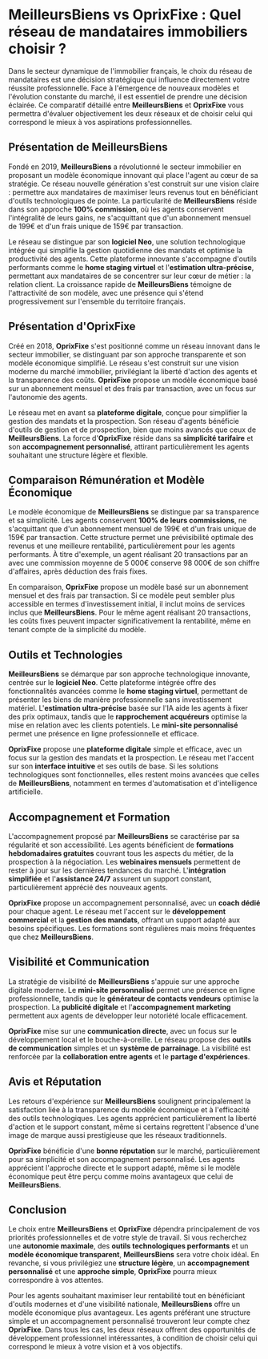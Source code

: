 # MeilleursBiens vs OprixFixe : Quel réseau de mandataires immobiliers choisir ?

Dans le secteur dynamique de l'immobilier français, le choix du réseau de mandataires est une décision stratégique qui influence directement votre réussite professionnelle. Face à l'émergence de nouveaux modèles et l'évolution constante du marché, il est essentiel de prendre une décision éclairée. Ce comparatif détaillé entre **MeilleursBiens** et **OprixFixe** vous permettra d'évaluer objectivement les deux réseaux et de choisir celui qui correspond le mieux à vos aspirations professionnelles.

## Présentation de MeilleursBiens

Fondé en 2019, **MeilleursBiens** a révolutionné le secteur immobilier en proposant un modèle économique innovant qui place l'agent au cœur de sa stratégie. Ce réseau nouvelle génération s'est construit sur une vision claire : permettre aux mandataires de maximiser leurs revenus tout en bénéficiant d'outils technologiques de pointe. La particularité de **MeilleursBiens** réside dans son approche **100% commission**, où les agents conservent l'intégralité de leurs gains, ne s'acquittant que d'un abonnement mensuel de 199€ et d'un frais unique de 159€ par transaction.

Le réseau se distingue par son **logiciel Neo**, une solution technologique intégrée qui simplifie la gestion quotidienne des mandats et optimise la productivité des agents. Cette plateforme innovante s'accompagne d'outils performants comme le **home staging virtuel** et l'**estimation ultra-précise**, permettant aux mandataires de se concentrer sur leur cœur de métier : la relation client. La croissance rapide de **MeilleursBiens** témoigne de l'attractivité de son modèle, avec une présence qui s'étend progressivement sur l'ensemble du territoire français.

## Présentation d'OprixFixe

Créé en 2018, **OprixFixe** s'est positionné comme un réseau innovant dans le secteur immobilier, se distinguant par son approche transparente et son modèle économique simplifié. Le réseau s'est construit sur une vision moderne du marché immobilier, privilégiant la liberté d'action des agents et la transparence des coûts. **OprixFixe** propose un modèle économique basé sur un abonnement mensuel et des frais par transaction, avec un focus sur l'autonomie des agents.

Le réseau met en avant sa **plateforme digitale**, conçue pour simplifier la gestion des mandats et la prospection. Son réseau d'agents bénéficie d'outils de gestion et de prospection, bien que moins avancés que ceux de **MeilleursBiens**. La force d'**OprixFixe** réside dans sa **simplicité tarifaire** et son **accompagnement personnalisé**, attirant particulièrement les agents souhaitant une structure légère et flexible.

## Comparaison Rémunération et Modèle Économique

Le modèle économique de **MeilleursBiens** se distingue par sa transparence et sa simplicité. Les agents conservent **100% de leurs commissions**, ne s'acquittant que d'un abonnement mensuel de 199€ et d'un frais unique de 159€ par transaction. Cette structure permet une prévisibilité optimale des revenus et une meilleure rentabilité, particulièrement pour les agents performants. À titre d'exemple, un agent réalisant 20 transactions par an avec une commission moyenne de 5 000€ conserve 98 000€ de son chiffre d'affaires, après déduction des frais fixes.

En comparaison, **OprixFixe** propose un modèle basé sur un abonnement mensuel et des frais par transaction. Si ce modèle peut sembler plus accessible en termes d'investissement initial, il inclut moins de services inclus que **MeilleursBiens**. Pour le même agent réalisant 20 transactions, les coûts fixes peuvent impacter significativement la rentabilité, même en tenant compte de la simplicité du modèle.

## Outils et Technologies

**MeilleursBiens** se démarque par son approche technologique innovante, centrée sur le **logiciel Neo**. Cette plateforme intégrée offre des fonctionnalités avancées comme le **home staging virtuel**, permettant de présenter les biens de manière professionnelle sans investissement matériel. L'**estimation ultra-précise** basée sur l'IA aide les agents à fixer des prix optimaux, tandis que le **rapprochement acquéreurs** optimise la mise en relation avec les clients potentiels. Le **mini-site personnalisé** permet une présence en ligne professionnelle et efficace.

**OprixFixe** propose une **plateforme digitale** simple et efficace, avec un focus sur la gestion des mandats et la prospection. Le réseau met l'accent sur son **interface intuitive** et ses outils de base. Si les solutions technologiques sont fonctionnelles, elles restent moins avancées que celles de **MeilleursBiens**, notamment en termes d'automatisation et d'intelligence artificielle.

## Accompagnement et Formation

L'accompagnement proposé par **MeilleursBiens** se caractérise par sa régularité et son accessibilité. Les agents bénéficient de **formations hebdomadaires gratuites** couvrant tous les aspects du métier, de la prospection à la négociation. Les **webinaires mensuels** permettent de rester à jour sur les dernières tendances du marché. L'**intégration simplifiée** et l'**assistance 24/7** assurent un support constant, particulièrement apprécié des nouveaux agents.

**OprixFixe** propose un accompagnement personnalisé, avec un **coach dédié** pour chaque agent. Le réseau met l'accent sur le **développement commercial** et la **gestion des mandats**, offrant un support adapté aux besoins spécifiques. Les formations sont régulières mais moins fréquentes que chez **MeilleursBiens**.

## Visibilité et Communication

La stratégie de visibilité de **MeilleursBiens** s'appuie sur une approche digitale moderne. Le **mini-site personnalisé** permet une présence en ligne professionnelle, tandis que le **générateur de contacts vendeurs** optimise la prospection. La **publicité digitale** et l'**accompagnement marketing** permettent aux agents de développer leur notoriété locale efficacement.

**OprixFixe** mise sur une **communication directe**, avec un focus sur le développement local et le bouche-à-oreille. Le réseau propose des **outils de communication** simples et un **système de parrainage**. La visibilité est renforcée par la **collaboration entre agents** et le **partage d'expériences**.

## Avis et Réputation

Les retours d'expérience sur **MeilleursBiens** soulignent principalement la satisfaction liée à la transparence du modèle économique et à l'efficacité des outils technologiques. Les agents apprécient particulièrement la liberté d'action et le support constant, même si certains regrettent l'absence d'une image de marque aussi prestigieuse que les réseaux traditionnels.

**OprixFixe** bénéficie d'une **bonne réputation** sur le marché, particulièrement pour sa simplicité et son accompagnement personnalisé. Les agents apprécient l'approche directe et le support adapté, même si le modèle économique peut être perçu comme moins avantageux que celui de **MeilleursBiens**.

## Conclusion

Le choix entre **MeilleursBiens** et **OprixFixe** dépendra principalement de vos priorités professionnelles et de votre style de travail. Si vous recherchez une **autonomie maximale**, des **outils technologiques performants** et un **modèle économique transparent**, **MeilleursBiens** sera votre choix idéal. En revanche, si vous privilégiez une **structure légère**, un **accompagnement personnalisé** et une **approche simple**, **OprixFixe** pourra mieux correspondre à vos attentes.

Pour les agents souhaitant maximiser leur rentabilité tout en bénéficiant d'outils modernes et d'une visibilité nationale, **MeilleursBiens** offre un modèle économique plus avantageux. Les agents préférant une structure simple et un accompagnement personnalisé trouveront leur compte chez **OprixFixe**. Dans tous les cas, les deux réseaux offrent des opportunités de développement professionnel intéressantes, à condition de choisir celui qui correspond le mieux à votre vision et à vos objectifs.
